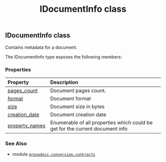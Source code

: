 ﻿---
title: IDocumentInfo class
second_title: GroupDocs.Conversion for Python via .NET API References
description: 
type: docs
weight: 210
url: /python-net/groupdocs.conversion.contracts/idocumentinfo/
is_root: false
---

## IDocumentInfo class

Contains metadata for a document.



The IDocumentInfo type exposes the following members:

### Properties
| Property | Description |
| :- | :- |
| [pages_count](/conversion/python-net/groupdocs.conversion.contracts/idocumentinfo/pages_count) | Document pages count. |
| [format](/conversion/python-net/groupdocs.conversion.contracts/idocumentinfo/format) | Document format |
| [size](/conversion/python-net/groupdocs.conversion.contracts/idocumentinfo/size) | Document size in bytes |
| [creation_date](/conversion/python-net/groupdocs.conversion.contracts/idocumentinfo/creation_date) | Document creation date |
| [property_names](/conversion/python-net/groupdocs.conversion.contracts/idocumentinfo/property_names) | Enumerable of all properties which could be get for the current document info |



### See Also
* module [`groupdocs.conversion.contracts`](..)
